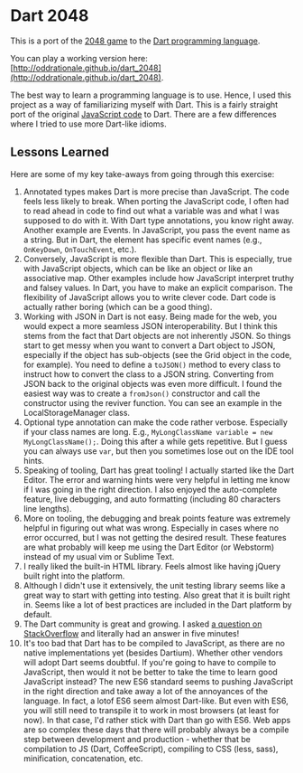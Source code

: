 # Dart 2048

This is a port of the [2048 game](http://gabrielecirulli.github.io/2048/) to the [Dart programming language](https://www.dartlang.org/).

You can play a working version here: [http://oddrationale.github.io/dart_2048](http://oddrationale.github.io/dart_2048).

The best way to learn a programming language is to use. Hence, I used this project as a way of familiarizing myself with Dart. This is a fairly straight port of the original [JavaScript code](https://github.com/gabrielecirulli/2048/tree/master/js) to Dart. There are a few differences where I tried to use more Dart-like idioms.

## Lessons Learned

Here are some of my key take-aways from going through this exercise:

1. Annotated types makes Dart is more precise than JavaScript. The code feels less likely to break. When porting the JavaScript code, I often had to read ahead in code to find out what a variable was and what I was supposed to do with it. With Dart type annotations, you  know right away. Another example are Events. In JavaScript, you pass the event name as a string. But in Dart, the element has specific event names (e.g., `OnKeyDown`, `OnTouchEvent`, etc.).
2. Conversely, JavaScript is more flexible than Dart. This is especially, true with JavaScript objects, which can be like an object or like an associative map. Other examples include how JavaScript interpret truthy and falsey values. In Dart, you have to make an explicit comparison. The flexibility of JavaScript allows you to write clever code. Dart code is actually rather boring (which can be a good thing).
3. Working with JSON in Dart is not easy. Being made for the web, you would expect a more seamless JSON interoperability. But I think this stems from the fact that Dart objects are not inherently JSON. So things start to get messy when you want to convert a Dart object to JSON, especially if the object has sub-objects (see the Grid object in the code, for example). You need to define a `toJSON()` method to every class to instruct how to convert the class to a JSON string. Converting from JSON back to the original objects was even more difficult. I found the easiest way was to create a `fromJson()` constructor and call the constructor using the reviver function. You can see an example in the LocalStorageManager class.
4. Optional type annotation can make the code rather verbose. Especially if your class names are long. E.g., `MyLongClassName variable = new MyLongClassName();`. Doing this after a while gets repetitive. But I guess you can always use `var`, but then you sometimes lose out on the IDE tool hints.
5. Speaking of tooling, Dart has great tooling! I actually started like the Dart Editor. The error and warning hints were very helpful in letting me know if I was going in the right direction. I also enjoyed the auto-complete feature, live debugging, and auto formatting (including 80 characters line lengths).
6. More on tooling, the debugging and break points feature was extremely helpful in figuring out what was wrong. Especially in cases where no error occurred, but I was not getting the desired result. These features are what probably will keep me using the Dart Editor (or Webstorm) instead of my usual vim or Sublime Text.
7. I really liked the built-in HTML library. Feels almost like having jQuery built right into the platform.
8. Although I didn't use it extensively, the unit testing library seems like a great way to start with getting into testing. Also great that it is built right in. Seems like a lot of best practices are included in the Dart platform by default.
9. The Dart community is great and growing. I asked [a question on StackOverflow](http://stackoverflow.com/q/28703841/948144) and literally had an answer in five minutes!
10. It's too bad that Dart has to be compiled to JavaScript, as there are no native implementations yet (besides Dartium). Whether other vendors will adopt Dart seems doubtful. If you're going to have to compile to JavaScript, then would it not be better to take the time to learn good JavaScript instead? The new ES6 standard seems to pushing JavaScript in the right direction and take away a lot of the annoyances of the language. In fact, a lotof ES6 seem almost Dart-like. But even with ES6, you will still need to transpile it to work in most browsers (at least for now). In that case, I'd rather stick with Dart than go with ES6. Web apps are so complex these days that there will probably always be a compile step between development and production - whether that be compilation to JS (Dart, CoffeeScript), compiling to CSS (less, sass), minification, concatenation, etc.
